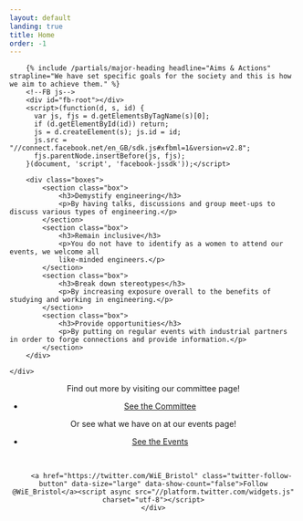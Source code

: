 ```yaml
---
layout: default
landing: true
title: Home
order: -1
---
```


<section class="content medium">
	<div class="container">

		{% include /partials/major-heading headline="Aims & Actions" strapline="We have set specific goals for the society and this is how we aim to achieve them." %}
		<!--FB js-->
		<div id="fb-root"></div>
		<script>(function(d, s, id) {
		  var js, fjs = d.getElementsByTagName(s)[0];
		  if (d.getElementById(id)) return;
		  js = d.createElement(s); js.id = id;
		  js.src = "//connect.facebook.net/en_GB/sdk.js#xfbml=1&version=v2.8";
		  fjs.parentNode.insertBefore(js, fjs);
		}(document, 'script', 'facebook-jssdk'));</script>
		
		<div class="boxes">
			<section class="box">
				<h3>Demystify engineering</h3>
				<p>By having talks, discussions and group meet-ups to discuss various types of engineering.</p>
			</section>
			<section class="box">
				<h3>Remain inclusive</h3>
				<p>You do not have to identify as a women to attend our events, we welcome all 
				like-minded engineers.</p>
			</section>
			<section class="box">
				<h3>Break down stereotypes</h3>
				<p>By increasing exposure overall to the benefits of studying and working in engineering.</p>
			</section>
			<section class="box">
				<h3>Provide opportunities</h3>
				<p>By putting on regular events with industrial partners in order to forge connections and provide information.</p>
			</section>
		</div>

	</div>

</section>

<section class="content">
	<div class="container" style="text-align: center">
		<p>Find out more by visiting our committee page!</p>
		<ul class="actions">
			<li>
				<a href="{{ "/committee/" | prepend: site.base_url }}" class="button big">See the Committee</a>
			</li>
		</ul>
		<p>Or see what we have on at our events page!</p>
		<ul class="actions">
			<li>
				<a href="{{ "/events/" | prepend: site.base_url }}" class="button big">See the Events</a>
			</li>
		</ul>
		<br>
		<div class="fb-like" data-href="https://www.facebook.com/womeninengbristol/?ref=aymt_homepage_panel" data-width="165" data-layout="standard" data-action="like" data-size="small" data-show-faces="true" data-share="true"></div>

		<a href="https://twitter.com/WiE_Bristol" class="twitter-follow-button" data-size="large" data-show-count="false">Follow @WiE_Bristol</a><script async src="//platform.twitter.com/widgets.js" charset="utf-8"></script>
	</div>
</section>
